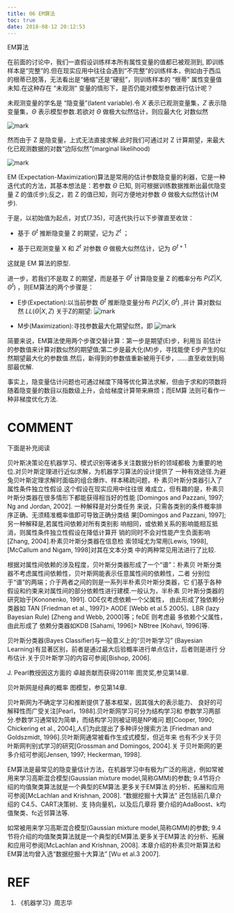 ```yaml
---
title: 06 EM算法
toc: true
date: 2018-08-12 20:12:53
---
```



EM算法


在前面的讨论中，我们一直假设训练样本所有属性变量的值都已被观测到, 即训练样本是“完整”的.但在现实应用中往往会遇到“不完整”的训练样本，例如由于西瓜的根蒂已脱落，无法看出是“蜷缩”还是“硬挺”，则训练样本的 “根蒂” 属性变量值未知.在这种存在 “未观测” 变量的情形下，是否仍能对模型参数进行估计呢？

未观测变量的学名是 “隐变量”(latent variable).令 $X$ 表示已观测变量集，$Z$ 表示隐变量集，$\Theta$ 表示模型参数.若欲对 $\Theta$ 做极大似然估计，则应最大化 对数似然

![mark](http://pacdb2bfr.bkt.clouddn.com/blog/image/180628/Hfch1EI6JD.png?imageslim)

然而由于 Z 是隐变量，上式无法直接求解.此时我们可通过对 Z 计算期望，来最大化已观测数据的对数“边际似然”(marginal likelihood)

![mark](http://pacdb2bfr.bkt.clouddn.com/blog/image/180628/F6i8iEI7B7.png?imageslim)

EM (Expectation-Maximization)算法是常用的估计参数隐变量的利器，它是一种迭代式的方法，其基本想法是：若参数 $\Theta$ 已知, 则可根据训练数据推断出最优隐变量 Z 的值(E步);反之，若 Z 的值已知，则可方便地对参数 $\Theta$ 做极大似然估计(M步).

于是，以初始值为起点，对式(7.35)，可迭代执行以下步骤直至收敛：

- 基于 $\Theta^t$ 推断隐变量 Z 的期望，记为 $Z^t$ ；

- 基于已观测变量 X 和 $Z^t$ 对参数 $\Theta$ 做极大似然估计，记为 $\Theta^{t+1}$

这就是 EM 算法的原型.

进一步，若我们不是取 Z 的期望，而是基于 $\Theta^t$ 计算隐变量 Z 的概率分布 $P(Z|X,\Theta^t)$ ，则EM算法的两个步骤是：

- E步(Expectation):以当前参数 $\Theta^t$ 推断隐变量分布 $P(Z|X,\Theta^t)$ ,并计 算对数似然 $LL(\Theta |X,Z)$ 关于Z的期望:
![mark](http://pacdb2bfr.bkt.clouddn.com/blog/image/180628/BJfbl075LJ.png?imageslim)

- M步(Maximization):寻找参数最大化期望似然，即
![mark](http://pacdb2bfr.bkt.clouddn.com/blog/image/180628/ba2m2c5L4J.png?imageslim)


简要来说，EM算法使用两个步骤交替计算：第一步是期望(E)步，利用当 前估计的参数值来计算对数似然的期望值;第二步是最大化(M)步，寻找能使 E步产生的似然期望最大化的参数值.然后，新得到的参数值重新被用于E步，……直至收敛到局部最优解.

事实上，隐变量估计问题也可通过梯度下降等优化算法求解，但由于求和的项数将随着隐变量的数目以指数级上升，会给梯度计算带来麻烦；而EM算 法则可看作一种非梯度优化方法.









# COMMENT

下面是补充阅读

贝叶斯决策论在机器学习、模式识别等诸多关注数据分析的领域都极 为重要的地位.对贝叶斯定理进行近似求解，为机器学习算法的设计提供了 一种有效途径.为避兔贝叶斯定理求解时面临的组合爆炸、样本稀疏问题，朴 素贝叶斯分类器引入了属性条件独立性假设.这个假设在现实应用中往往很 难成立，但有趣的是，朴素贝叶斯分类器在很多情形下都能获得相当好的性能 [Domingos and Pazzani, 1997; Ng and Jordan, 2002]. 一种解释是对分类任务 来说，只需各类别的条件概率排序正确、无须精准概率值即可导致正确分类结 果[Domingos and Pazzani, 1997];另一种解释是,若属性间依赖对所有类别影 响相同，或依赖关系的影响能相互抵消，则属性条件独立性假设在降低计算开 销的同时不会对性能产生负面影响[Zhang, 2004].朴素贝叶斯分类器在信息检 索领域尤为常用[Lewis, 1998], [McCallum and Nigam, 1998]对其在文本分类 中的两种常见用法进行了比较.

根据对属性间依赖的涉及程度，贝叶斯分类器形成了一个“谱”：朴素贝 叶斯分类器不考虑属性间依赖性，贝叶斯网能表示任意属性间的依赖性，二者 分别位于“谱”的两端；介于两者之间的则是一系列半朴素贝叶斯分类器，它 们基于各种假设和约束来对属性间的部分依赖性进行建模.一般认为，半朴素 贝叶斯分类器的研究始于[Kononenko, 1991]. ODE仅考虑依赖一个父属性， 由此形成了独依赖分类器如 TAN [Friedman et al., 1997]> AODE [Webb et al.5 2005]、LBR (lazy Bayesian Rule) [Zheng and Webb, 2000]等；feDE 则考虑最 多依赖个父属性，由此形成了 依赖分类器如KDB [Sahami, 1996]> NBtree [Kohavi, 1996]等.

贝叶斯分类器(Bayes Classifier)与一般意义上的“贝叶斯学习” (Bayesian Learning)有显著区别，前者是通过最大后验概率进行单点估计，后者则是进行 分布估计.关于贝叶斯学习的内容可参阅[Bishop, 2006].

J. Pearl教授因这方面的 卓越贡献而获得2011年 图灵奖,参见第14章.

贝叶斯网是经典的概率 图模型，参见第14章.

贝叶斯网为不确定学习和推断提供了基本框架，因其强大的表示能力、 良好的可解释性而广受关注[Pearl，1988].贝叶斯网学习可分为结构学习和 参数学习两部分.参数学习通常较为简单，而结构学习则被证明是NP难问 题[Cooper, 1990; Chickering et al., 2004],人们为此提出了多种评分搜索方法 [Friedman and Goldszmidt, 1996].贝叶斯网通常被看作生成式模型，但近年来 也有不少关于贝叶斯网判别式学习的研究[Grossman and Domingos, 2004].关 于贝叶斯网的更多介绍可参阅[Jensen, 1997; Heckerman, 1998].

EM算法是最常见的隐变量估计方法，在机器学习中有极为广泛的用途，例如常被用来学习高斯混合模型(Gaussian mixture model,简称GMM)的参数; 9.4节将介绍的均值聚类算法就是一个典型的EM算法.更多关于EM算法 的分析、拓展和应用可参阅[McLachlan and Krishnan, 2008].
“数据挖掘十大算法” 还包括前几章介绍的 C4.5、CART决策树、支 持向量机，以及后几章将 要介绍的AdaBoost、k均 值聚类、fc近邻算法等.

如常被用来学习高斯混合模型(Gaussian mixture model,简称GMM)的参数; 9.4节将介绍的均值聚类算法就是一个典型的EM算法.更多关于EM算法 的分析、拓展和应用可参阅[McLachlan and Krishnan, 2008].
本章介绍的朴素贝叶斯算法和EM算法均曾入选“数据挖掘十大算法” [Wu et al.3 2007].

# REF

1. 《机器学习》周志华
